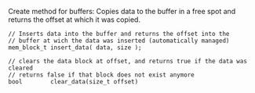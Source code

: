 Create method for buffers: Copies data to the buffer in a free spot and returns
the offset at which it was copied.

```
// Inserts data into the buffer and returns the offset into the
// buffer at wich the data was inserted (automatically managed)
mem_block_t insert_data( data, size );

// clears the data block at offset, and returns true if the data was cleared
// returns false if that block does not exist anymore
bool        clear_data(size_t offset)
```



